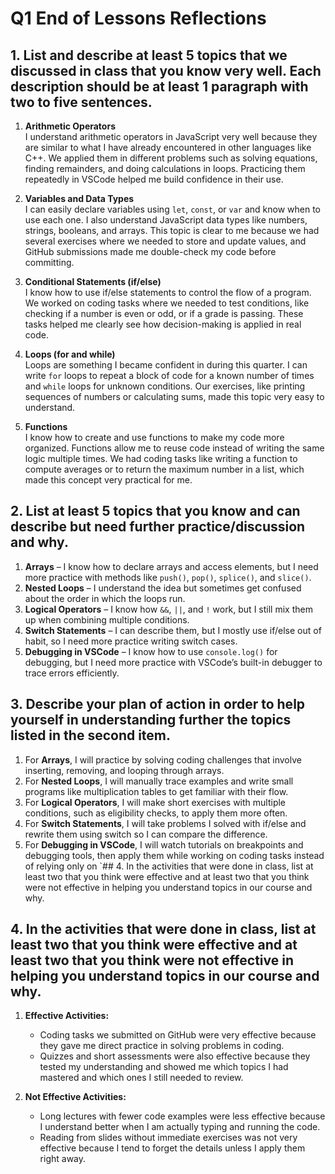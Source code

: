 # Q1 End of Lessons Reflections

## 1. List and describe at least 5 topics that we discussed in class that you know very well. Each description should be at least 1 paragraph with two to five sentences.

1. **Arithmetic Operators**  
   I understand arithmetic operators in JavaScript very well because they are similar to what I have already encountered in other languages like C++. We applied them in different problems such as solving equations, finding remainders, and doing calculations in loops. Practicing them repeatedly in VSCode helped me build confidence in their use.

2. **Variables and Data Types**  
   I can easily declare variables using `let`, `const`, or `var` and know when to use each one. I also understand JavaScript data types like numbers, strings, booleans, and arrays. This topic is clear to me because we had several exercises where we needed to store and update values, and GitHub submissions made me double-check my code before committing.

3. **Conditional Statements (if/else)**  
   I know how to use if/else statements to control the flow of a program. We worked on coding tasks where we needed to test conditions, like checking if a number is even or odd, or if a grade is passing. These tasks helped me clearly see how decision-making is applied in real code.

4. **Loops (for and while)**  
   Loops are something I became confident in during this quarter. I can write `for` loops to repeat a block of code for a known number of times and `while` loops for unknown conditions. Our exercises, like printing sequences of numbers or calculating sums, made this topic very easy to understand.

5. **Functions**  
   I know how to create and use functions to make my code more organized. Functions allow me to reuse code instead of writing the same logic multiple times. We had coding tasks like writing a function to compute averages or to return the maximum number in a list, which made this concept very practical for me.

## 2. List at least 5 topics that you know and can describe but need further practice/discussion and why.

1. **Arrays** – I know how to declare arrays and access elements, but I need more practice with methods like `push()`, `pop()`, `splice()`, and `slice()`.  
2. **Nested Loops** – I understand the idea but sometimes get confused about the order in which the loops run.  
3. **Logical Operators** – I know how `&&`, `||`, and `!` work, but I still mix them up when combining multiple conditions.  
4. **Switch Statements** – I can describe them, but I mostly use if/else out of habit, so I need more practice writing switch cases.  
5. **Debugging in VSCode** – I know how to use `console.log()` for debugging, but I need more practice with VSCode’s built-in debugger to trace errors efficiently.

## 3. Describe your plan of action in order to help yourself in understanding further the topics listed in the second item.

1. For **Arrays**, I will practice by solving coding challenges that involve inserting, removing, and looping through arrays.  
2. For **Nested Loops**, I will manually trace examples and write small programs like multiplication tables to get familiar with their flow.  
3. For **Logical Operators**, I will make short exercises with multiple conditions, such as eligibility checks, to apply them more often.  
4. For **Switch Statements**, I will take problems I solved with if/else and rewrite them using switch so I can compare the difference.  
5. For **Debugging in VSCode**, I will watch tutorials on breakpoints and debugging tools, then apply them while working on coding tasks instead of relying only on `## 4. In the activities that were done in class, list at least two that you think were effective and at least two that you think were not effective in helping you understand topics in our course and why.

## 4. In the activities that were done in class, list at least two that you think were effective and at least two that you think were not effective in helping you understand topics in our course and why.

1. **Effective Activities:**  
   - Coding tasks we submitted on GitHub were very effective because they gave me direct practice in solving problems in coding.
   - Quizzes and short assessments were also effective because they tested my understanding and showed me which topics I had mastered and which ones I still needed to review.  

2. **Not Effective Activities:**  
   - Long lectures with fewer code examples were less effective because I understand better when I am actually typing and running the code.  
   - Reading from slides without immediate exercises was not very effective because I tend to forget the details unless I apply them right away.  
